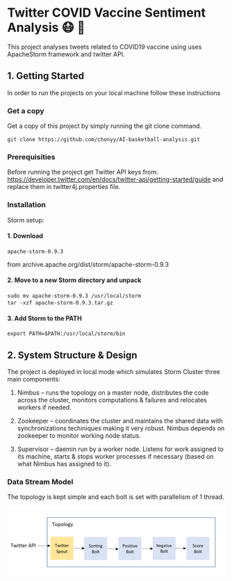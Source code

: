 # Twitter COVID Vaccine Sentiment Analysis :mask: :syringe:
This project analyses tweets related to COVID19 vaccine using uses ApacheStorm framework and twitter API.

## 1. Getting Started


In order to run the projects on your local machine follow these instructions

### Get a copy

Get a copy of this project by simply running the git clone command.

``` git
git clone https://github.com/chonyy/AI-basketball-analysis.git
```

### Prerequisities

Before running the project get Twitter API keys from: https://developer.twitter.com/en/docs/twitter-api/getting-started/guide and replace them in twitter4j.properties file.

### Installation
Storm setup:
#### 1. Download
``` git
apache-storm-0.9.3
```
from archive.apache.org/dist/storm/apache-storm-0.9.3
#### 2. Move to a new Storm directory and unpack
``` git
sudo mv apache-storm-0.9.3 /usr/local/storm
tar -xzf apache-storm-0.9.3.tar.gz 
```
#### 3. Add Storm to the PATH
``` git
export PATH=$PATH:/usr/local/storm/bin
```
##  2. System Structure &#38; Design
The project is deployed in local mode which simulates Storm Cluster three main components:
 1. Nimbus – runs the topology on a master node, distributes the code across the cluster, monitors computations &#38; failures and relocates workers if needed.

 2. Zookeeper – coordinates the cluster and maintains the shared data with synchronizations techiniques making it very robust. Nimbus depends on zookeeper to monitor working node status.
 
 3. Supervisor – daemin run by a worker node. Listens for
work assigned to its machine, starts & stops worker processes if necessary (based on what Nimbus has assigned
to it). 

### Data Stream Model
The topology is kept simple and each bolt is set with parallelism of 1 thread.

![picture alt](media/topology.png)